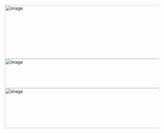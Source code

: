 
<img width="692" height="176" alt="image" src="https://github.com/user-attachments/assets/1a795a5f-730d-44a4-8f2f-3cdea7fe227e" />
<img width="632" height="96" alt="image" src="https://github.com/user-attachments/assets/dacc9df1-dd95-4ab6-b6c0-5e9461d797b5" />
<img width="667" height="131" alt="image" src="https://github.com/user-attachments/assets/d656e8a5-cf84-4e1f-b61c-f0ed12d8c20f" />

